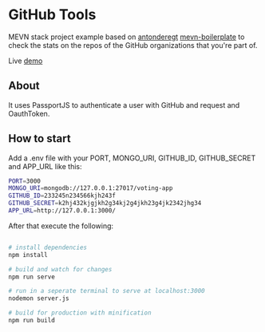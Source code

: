 # GitHub Tools

MEVN stack project example based on [antonderegt](https://github.com/antonderegt) [mevn-boilerplate](https://github.com/antonderegt/mevn-boilerplate) to check the stats on the repos of the GitHub organizations that you're part of.

Live [demo](https://shielded-caverns-50464.herokuapp.com/)


## About

It uses PassportJS to authenticate a user with GitHub and request and OauthToken.

## How to start

Add a .env file with your PORT, MONGO_URI, GITHUB_ID, GITHUB_SECRET and APP_URL like this:

``` bash
PORT=3000
MONGO_URI=mongodb://127.0.0.1:27017/voting-app
GITHUB_ID=233245n234566kjh243f
GITHUB_SECRET=k2hj432kjgjkh2g34kj2g4jkh23g4jk2342jhg34
APP_URL=http://127.0.0.1:3000/
```

After that execute the following:

``` bash

# install dependencies
npm install

# build and watch for changes
npm run serve

# run in a seperate terminal to serve at localhost:3000
nodemon server.js

# build for production with minification
npm run build
```
